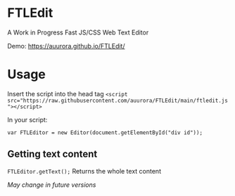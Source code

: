 # FTLEdit
A Work in Progress Fast JS/CSS Web Text Editor

Demo: https://auurora.github.io/FTLEdit/

# Usage
Insert the script into the head tag
`<script src="https://raw.githubusercontent.com/auurora/FTLEdit/main/ftledit.js"></script>`

In your script:

`var FTLEditor = new Editor(document.getElementById("div id"));`

## Getting text content

`FTLEditor.getText();` Returns the whole text content

*May change in future versions*
